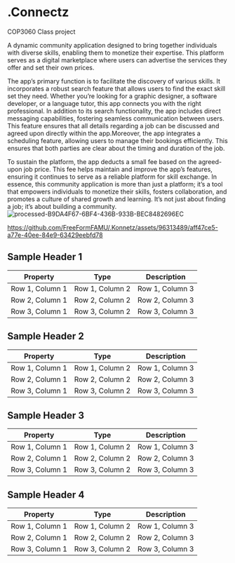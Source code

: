 # .Connectz
COP3060 Class project

A dynamic community application designed to bring together individuals with diverse skills, enabling them to monetize their expertise. This platform serves as a digital marketplace where users can advertise the services they offer and set their own prices.

The app’s primary function is to facilitate the discovery of various skills. It incorporates a robust search feature that allows users to find the exact skill set they need. Whether you’re looking for a graphic designer, a software developer, or a language tutor, this app connects you with the right professional.
In addition to its search functionality, the app includes direct messaging capabilities, fostering seamless communication between users. This feature ensures that all details regarding a job can be discussed and agreed upon directly within the app.Moreover, the app integrates a scheduling feature, allowing users to manage their bookings efficiently. This ensures that both parties are clear about the timing and duration of the job.

To sustain the platform, the app deducts a small fee based on the agreed-upon job price. This fee helps maintain and improve the app’s features, ensuring it continues to serve as a reliable platform for skill exchange. In essence, this community application is more than just a platform; it’s a tool that empowers individuals to monetize their skills, fosters collaboration, and promotes a culture of shared growth and learning. It’s not just about finding a job; it’s about building a community.
![processed-B9DA4F67-6BF4-436B-933B-BEC8482696EC](https://github.com/FreeFormFAMU/.github/assets/96313489/496c3cb1-ce0c-4a27-bbd3-08a64b89aeca)


https://github.com/FreeFormFAMU/.Konnetz/assets/96313489/aff47ce5-a77e-40ee-84e9-63429eebfd78


## Sample Header 1
| Property | Type | Description |
|-----------------|-----------------|-----------------|
| Row 1, Column 1 | Row 1, Column 2 | Row 1, Column 3 |
| Row 2, Column 1 | Row 2, Column 2 | Row 2, Column 3 |
| Row 3, Column 1 | Row 3, Column 2 | Row 3, Column 3 |

## Sample Header 2
| Property | Type | Description |
|-----------------|-----------------|-----------------|
| Row 1, Column 1 | Row 1, Column 2 | Row 1, Column 3 |
| Row 2, Column 1 | Row 2, Column 2 | Row 2, Column 3 |
| Row 3, Column 1 | Row 3, Column 2 | Row 3, Column 3 |

## Sample Header 3
| Property | Type | Description |
|-----------------|-----------------|-----------------|
| Row 1, Column 1 | Row 1, Column 2 | Row 1, Column 3 |
| Row 2, Column 1 | Row 2, Column 2 | Row 2, Column 3 |
| Row 3, Column 1 | Row 3, Column 2 | Row 3, Column 3 |

## Sample Header 4
| Property | Type | Description |
|-----------------|-----------------|-----------------|
| Row 1, Column 1 | Row 1, Column 2 | Row 1, Column 3 |
| Row 2, Column 1 | Row 2, Column 2 | Row 2, Column 3 |
| Row 3, Column 1 | Row 3, Column 2 | Row 3, Column 3 |


